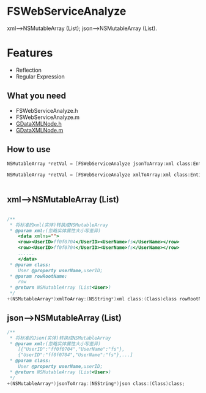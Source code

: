 FSWebServiceAnalyze
===========

xml-->NSMutableArray (List<Entity>);
json-->NSMutableArray (List<Entity>).

Features
========

* Reflection
* Regular Expression

What you need
---

* FSWebServiceAnalyze.h
* FSWebServiceAnalyze.m
* [GDataXMLNode.h](http://code.google.com/p/gdata-objectivec-client/downloads/list)
* [GDataXMLNode.m](http://code.google.com/p/gdata-objectivec-client/downloads/list)

How to use
---  

```objective-c
NSMutableArray *retVal = [FSWebServiceAnalyze jsonToArray:xml class:Entity.class];
    
NSMutableArray *retVal = [FSWebServiceAnalyze xmlToArray:xml class:Entity.class rowRootName:@"rowRootName"];
    
```

## xml-->NSMutableArray (List<Class>)

```objective-c

/**
 * 将标准的xml(实体)转换成NSMutableArray
 * @param xml:(忽略实体属性大小写差异)
    <data xmlns="">
    <row><UserID>ff0f0704</UserID><UserName>fs</UserName></row>
    <row><UserID>ff0f0704</UserID><UserName>fs</UserName></row>
    ......
    </data>
 * @param class:
    User @property userName,userID;
 * @param rowRootName:
    row
 * @return NSMutableArray (List<User>)
 */
+(NSMutableArray*)xmlToArray:(NSString*)xml class:(Class)class rowRootName:rowRootName;
```


## json-->NSMutableArray (List<Class>)

```objective-c
/**
 * 将标准的Json(实体)转换成NSMutableArray
 * @param xml:(忽略实体属性大小写差异)
    [{"UserID":"ff0f0704","UserName":"fs"},
    {"UserID":"ff0f0704","UserName":"fs"},...]
 * @param class:
    User @property userName,userID;
 * @return NSMutableArray (List<User>)
 */
+(NSMutableArray*)jsonToArray:(NSString*)json class:(Class)class;    
```
